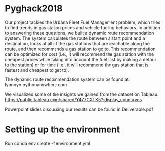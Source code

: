 # Pyghack2018
Our project tackles the Urbana Fleet Fuel Management problem, which tries to find trends in gas station prices and vehicle fueling behaviors. In addition to answering these questions, we built a dynamic route recommendation system. The system calculates the route between a start point and a destination, looks at all of the gas stations that are reachable along the route, and then recommends a gas station to go to. This recommendation can be optimized for cost (i.e., it will recommend the gas station with the cheapest prices while taking into account the fuel lost by making a detour to the station) or for time (i.e., it will recommend the gas station that is fastest and cheapest to get to). 

The dynamic route recommendation system can be found at: lynnnyn.pythonanywhere.com

We visualized some of the insights we gained from the dataset on Tableau: 
https://public.tableau.com/shared/Y477CXTK5?:display_count=yes

Powerpoint slides discussing our results can be found in Deliverable.pdf

# Setting up the environment 
Run 
conda env create -f environment.yml


